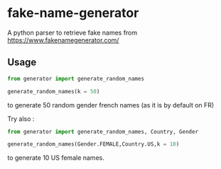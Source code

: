 # fake-name-generator
A python parser to retrieve fake names from https://www.fakenamegenerator.com/

## Usage

```python
from generator import generate_random_names

generate_random_names(k = 50)
```

to generate 50 random gender french names (as it is by default on FR)

Try also : 

```python
from generator import generate_random_names, Country, Gender

generate_random_names(Gender.FEMALE,Country.US,k = 10)
```

to generate 10 US female names.